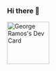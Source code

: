 ### Hi there 👋

<a href="https://app.daily.dev/BamBamBlaze"><img src="https://api.daily.dev/devcards/608b5fc1cc7b4f4e9059857f656eb7bf.png?r=qm7" width="100" alt="George Ramos's Dev Card"/></a>

<!--
**GJRamos87/GJRamos87** is a ✨ _special_ ✨ repository because its `README.md` (this file) appears on your GitHub profile.

Here are some ideas to get you started:

- 🔭 I’m currently working on ...
- 🌱 I’m currently learning ...
- 👯 I’m looking to collaborate on ...
- 🤔 I’m looking for help with ...
- 💬 Ask me about ...
- 📫 How to reach me: ...
- 😄 Pronouns: ...
- ⚡ Fun fact: ...
-->
